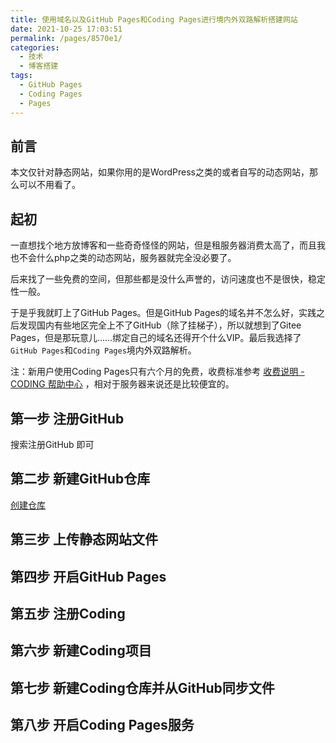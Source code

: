```yaml
---
title: 使用域名以及GitHub Pages和Coding Pages进行境内外双路解析搭建网站
date: 2021-10-25 17:03:51
permalink: /pages/8570e1/
categories:
  - 技术
  - 博客搭建
tags:
  - GitHub Pages
  - Coding Pages
  - Pages
---
```


## 前言

本文仅针对静态网站，如果你用的是WordPress之类的或者自写的动态网站，那么可以不用看了。

## 起初

 一直想找个地方放博客和一些奇奇怪怪的网站，但是租服务器消费太高了，而且我也不会什么php之类的动态网站，服务器就完全没必要了。

后来找了一些免费的空间，但那些都是没什么声誉的，访问速度也不是很快，稳定性一般。

于是乎我就盯上了GitHub Pages。但是GitHub Pages的域名并不怎么好，实践之后发现国内有些地区完全上不了GitHub（除了挂梯子），所以就想到了Gitee Pages，但是那玩意儿……绑定自己的域名还得开个什么VIP。最后我选择了`GitHub Pages`和`Coding Pages`境内外双路解析。

<!-- more -->

注：新用户使用Coding Pages只有六个月的免费，收费标准参考 [收费说明 - CODING 帮助中心](https://help.coding.net/docs/pages/price.html) ，相对于服务器来说还是比较便宜的。

## 第一步 注册GitHub

搜索注册GitHub 即可

## 第二步 新建GitHub仓库

[创建仓库](https://docs.github.com/cn/get-started/quickstart/create-a-repo)

## 第三步 上传静态网站文件

## 第四步 开启GitHub Pages

## 第五步 注册Coding

## 第六步 新建Coding项目

## 第七步 新建Coding仓库并从GitHub同步文件

## 第八步 开启Coding Pages服务

